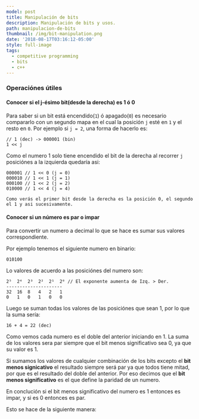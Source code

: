 ```yaml
---
model: post
title: Manipulación de bits
description: Manipulación de bits y usos.
path: manipulacion-de-bits
thumbnail: /img/bit-manipulation.png
date: '2018-08-17T03:16:12-05:00'
style: full-image
tags:
  - competitive programming
  - bits
  - c++
---
```

### Operaciónes útiles

#### Conocer si el j-ésimo bit(desde la derecha) es 1 ó 0

Para saber si un bit está encendido(`1`) ó apagado(`0`) es necesario compararlo con un segundo mapa en el cual  la posición `j` esté en `1` y el resto en `0`.
Por ejemplo si `j = 2`, una forma de hacerlo es:

```
// 1 (dec) -> 000001 (bin)
1 << j
```

Como el numero 1 solo tiene encendido el bit de la derecha al recorrer `j` posiciónes a la izquierda quedaría asi:

```
000001 // 1 << 0 (j = 0)
000010 // 1 << 1 (j = 1)
000100 // 1 << 2 (j = 2)
010000 // 1 << 4 (j = 4)

Como verás el primer bit desde la derecha es la posición 0, el segundo el 1 y asi sucesivamente. 
```

#### Conocer si un número es par o impar

Para convertir un numero a decimal lo que se hace es sumar sus valores correspondiente. 

Por ejemplo tenemos el siguiente numero en binario:

```
010100
```

Lo valores de acuerdo a las posiciónes del numero son:

```
2⁵  2⁴  2³  2²  2¹  2⁰ // El exponente aumenta de Izq. > Der.
---------------------
32  16  8   4   2   1  
0   1   0   1   0   0
```

Luego se suman todas los valores de las posiciónes que sean 1, por lo que la suma sería:

```
16 + 4 = 22 (dec)
```

Como vemos cada numero es el doble del anterior iniciando en 1. La suma de los valores sera par siempre que el bit menos significativo sea 0, ya que su valor es 1.

Si sumamos los valores de cualquier combinación de los bits excepto el **bit menos signicativo** el resultado siempre será par ya que todos tiene mitad, por que es el resultado del doble del anterior. Por eso decimos que el **bit menos significativo** es el que define la paridad de un numero.

En conclución si el bit menos significativo del numero es 1 entonces es impar, y si es 0 entonces es par.

Esto se hace de la siguiente manera:
